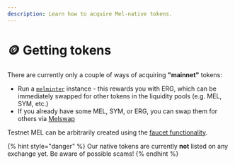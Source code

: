 ```yaml
---
description: Learn how to acquire Mel-native tokens.
---
```


# 🪙 Getting tokens

There are currently only a couple of ways of acquiring **"mainnet"** tokens:

* Run a [`melminter`](using-melminter.md) instance - this rewards you with ERG, which can be immediately swapped for other tokens in the liquidity pools (e.g. MEL, SYM, etc.)
* If you already have some MEL, SYM, or ERG, you can swap them for others via [Melswap](../using-wallets/melswap-guide.md)

Testnet MEL can be arbitrarily created using the [faucet functionality](../using-wallets/getting-started.md#fund-wallet).

{% hint style="danger" %}
Our native tokens are currently **not** listed on any exchange yet. Be aware of possible scams!
{% endhint %}
